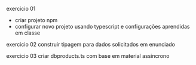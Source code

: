 exercicio 01
- criar projeto npm 
- configurar novo projeto usando typescript e configurações aprendidas em classe

exercicio 02
construir tipagem para dados solicitados em enunciado 

exercicio 03 
criar dbproducts.ts com base em material assincrono